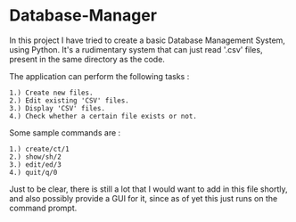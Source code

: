 # Database-Manager
In this project I have tried to create a basic Database Management System, using Python. It's a rudimentary system that can just read '.csv' files, present in
the same directory as the code. 

The application can perform the following tasks :

    1.) Create new files.
    2.) Edit existing 'CSV' files.
    3.) Display 'CSV' files.
    4.) Check whether a certain file exists or not.

Some sample commands are :

    1.) create/ct/1
    2.) show/sh/2
    3.) edit/ed/3
    4.) quit/q/0

Just to be clear, there is still a lot that I would want to add in this file shortly, and also possibly provide a GUI for it, since as of yet this just
runs on the command prompt.
